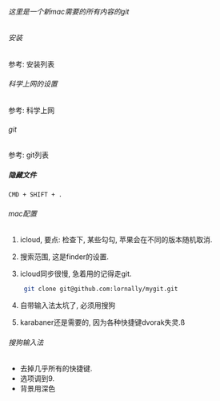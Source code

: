 ###### 这里是一个新mac需要的所有内容的git



###### 安装

参考: 安装列表

###### 科学上网的设置

参考: 科学上网

###### git

参考: git列表

##### 隐藏文件

```
CMD + SHIFT + .
```

###### mac配置

1. icloud,  要点: 检查下, 某些勾勾, 苹果会在不同的版本随机取消. 

2. 搜索范围, 这是finder的设置.

3. icloud同步很慢, 急着用的记得走git.

   ```sh
    git clone git@github.com:lornally/mygit.git
   ```

4. 自带输入法太坑了, 必须用搜狗

5. karabaner还是需要的, 因为各种快捷键dvorak失灵.ß



###### 搜狗输入法

- 去掉几乎所有的快捷键.
- 选项调到9.
- 背景用深色